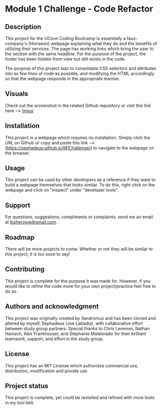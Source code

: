 # Module 1 Challenge - Code Refactor

## Description
This project for the UConn Coding Bootcamp is essentially a faux-company's (Horiseon) webpage explaining what they do and the benefits of utilizing their services. The page has working links which bring the user to the section with the same headline. For the purpose of the project, the footer has been hidden from view but still exists in the code. 

The purpose of this project was to consolidate CSS selectors and attributes into as few lines of code as possible, and modifying the HTML accordingly so that the webpage responds in the appropriate manner.

## Visuals
Check out the screenshot in the related Github repository or visit this link here --> [Imgur](https://i.imgur.com/bIWUraQ.jpg)

## Installation
This project is a webpage which requires no installation. Simply click the URL on Github or copy and paste this link --> (https://sephadeus.github.io/M1Challenge/) to navigate to the webpage on the browser.

## Usage
This project can be used by other developers as a reference if they want to build a webpage themselves that looks similar. To do this, right click on the webpage and click on "inspect" under "developer tools".

## Support
For questions, suggestions, compliments or complaints, send me an email at bizherojoe@gmail.com.

## Roadmap
There will be more projects to come. Whether or not they will be similar to this project, it is too soon to say!

## Contributing
 This project is complete for the purpose it was made for. However, if you would like to refine the code more for your own project/practice feel free to do so.

## Authors and acknowledgment
This project was originally created by Xandromus and has been cloned and altered by myself, Sephadeus (Joe Labadia), with collaborative effort between study group partners. Special thanks to Chris Lemmon, Nathan Hanisch, Alex Frankhouser, and Stephanie Maldonado for their brilliant teamwork, support, and effort in the study group.

## License
This project has an MIT License which authorizes commercial use, distribution, modification and private use.

## Project status
This project is complete, yet could be revisited and refined with more tools in my tool belt.
